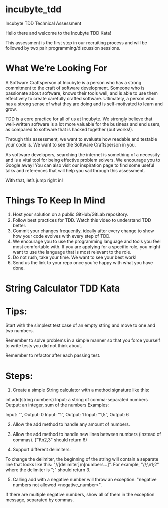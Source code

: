 # incubyte_tdd
Incubyte TDD Technical Assessment

Hello there and welcome to the Incubyte TDD Kata!

This assessment is the first step in our recruiting process and will be followed by two pair programming/discussion sessions.

# What We’re Looking For

A Software Craftsperson at Incubyte is a person who has a strong commitment to the craft of software development. Someone who is passionate about software, knows their tools well, and is able to use them effectively to create carefully crafted software. Ultimately, a person who has a strong sense of what they are doing and is self-motivated to learn and grow.

TDD is a core practice for all of us at Incubyte. We strongly believe that well-written software is a lot more valuable for the business and end users, as compared to software that is hacked together (but works!).

Through this assessment, we want to evaluate how readable and testable your code is. We want to see the Software Craftsperson in you.

As software developers, searching the internet is something of a necessity and is a vital tool for being effective problem solvers. We encourage you to Google away! You can also visit our inspiration page to find some useful talks and references that will help you sail through this assessment.

With that, let’s jump right in!

# Things To Keep In Mind
1) Host your solution on a public GitHub/GitLab repository.
2) Follow best practices for TDD. Watch this video to understand TDD better.
3) Commit your changes frequently, ideally after every change to show how your code evolves with every step of TDD.
4) We encourage you to use the programming language and tools you feel most comfortable with. If you are applying for a specific role, you might want to use the language that is most relevant to the role.
5) Do not rush, take your time. We want to see your best work!
6) Send us the link to your repo once you’re happy with what you have done.

# String Calculator TDD Kata
# Tips:
  Start with the simplest test case of an empty string and move to one and two numbers.
  
  Remember to solve problems in a simple manner so that you force yourself to write tests you did not think about.
  
  Remember to refactor after each passing test.
# Steps:
1) Create a simple String calculator with a method signature like this:

int add(string numbers)
Input: a string of comma-separated numbers
Output: an integer, sum of the numbers
Examples:

Input: “”, Output: 0
Input: “1”, Output: 1
Input: “1,5”, Output: 6

2) Allow the add method to handle any amount of numbers.

3) Allow the add method to handle new lines between numbers (instead of commas). ("1\n2,3" should return 6)

4) Support different delimiters:

To change the delimiter, the beginning of the string will contain a separate line that looks like this: "//[delimiter]\n[numbers…]". For example, "//;\n1;2" where the delimiter is ";" should return 3.

5) Calling add with a negative number will throw an exception: "negative numbers not allowed <negative_number>".

If there are multiple negative numbers, show all of them in the exception message, separated by commas.

